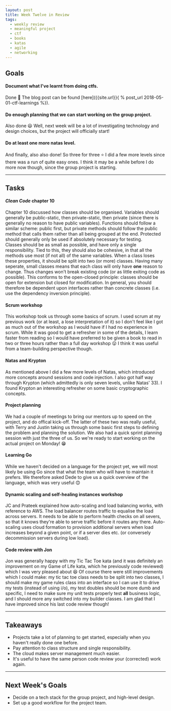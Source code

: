 ```yaml
---
layout: post
title: Week Twelve in Review
tags:
  - weekly review
  - meaningful project
  - ctf
  - books
  - katas
  - agile
  - networking
---
```



## Goals

#### Document what I've learnt from doing ctfs.

Done :star2: The blog post can be found [here]({{site.url}}{ % post_url 2018-05-01-ctf-learnings %}).

#### Do enough planning that we can start working on the group project.

Also done :smiley: Well, next week will be a lot of investigating technology and design choices, but the project will officially start!

#### Do at least one more natas level.

And finally, also also done! So three for three :star: I did a few more levels since there was a run of quite easy ones. I think it may be a while before I do more now though, since the group project is starting.

---

## Tasks

#### _Clean Code_ chapter 10

Chapter 10 discussed how classes should be organised. Variables should generally be public-static, then private-static, then private (since there is generally no reason to have public variables). Functions should follow a similar scheme: public first, but private methods should follow the public method that calls them rather than all being grouped at the end. Protected should generally only be used if absolutely necessary for testing.  
Classes should be as small as possible, and have only a single responsibility. Tied to this, they should also be cohesive, in that all the methods use most (if not all) of the same variables. When a class loses these properties, it should be split into two (or more) classes. Having many seperate, small classes means that each class will only have **one** reason to change. Thus changes won't break existing code (or as little exiting code as possible). This conforms to the open-closed principle: classes should be open for extension but closed for modification. In general, you should therefore be dependent upon interfaces rather than concrete classes (i.e. use the dependency inversion principle).

#### Scrum workshop

This workshop took us through some basics of scrum. I used scrum at my previous work (or at least, a lose interpretation of it) so I don't feel like I got as much out of the workshop as I would have if I had no experience in scrum. While it was good to get a refresher in some of the details, I learn faster from reading so I would have preferred to be given a book to read in two or three hours rather than a full day workshop :stuck_out_tongue: I think it was useful from a team-building perspective though.

#### Natas and Krypton

As mentioned above I did a few more levels of Natas, which introduced more concepts around sessions and code injection. I also got half way through Krypton (which admittedly is only seven levels, unlike Natas' 33). I found Krypton an interesting refresher on some basic cryptographic concepts.

#### Project planning

We had a couple of meetings to bring our mentors up to speed on the project, and do offical kick-off. The latter of these two was really useful, with Terry and Justin taking us through some basic first steps to defining the problem and planning the solution. We also had a quick sprint planning session with just the three of us. So we're ready to start working on the actual project on Monday! :grin:

#### Learning Go

While we haven't decided on a language for the project yet, we will most likely be using Go since that what the team who will have to maintain it prefers. We therefore asked Dede to give us a quick overview of the language, which was very useful :blush:

#### Dynamic scaling and self-healing instances workshop

JC and Prateek explained how auto-scaling and load balancing works, with reference to AWS. The load balancer routes traffic to equalise the load across servers. It needs to be able to perform health checks on all severs, so that it knows they're able to serve traffic before it routes any there. Auto-scaling uses cloud formation to provision additional servers when load increases beyond a given point, or if a server dies etc. (or conversely decommission servers during low load).

#### Code review with Jon

Jon was generally happy with my Tic Tac Toe kata (and it was definitely an improvement on my Game of Life kata, which he previously code reviewed) which I was very pleased about :satisfied: Of course there were still improvements which I could make: my tic tac toe class needs to be split into two classes, I should make my game rules class into an interface so I can use it to drive my tests (instead of using i/o), my test doubles should be more dumb and specific, I need to make sure my unit tests properly test **all** business logic, and I should more any switched into my builder classes. I am glad that I have improved since his last code review though!

---

## Takeaways

* Projects take a lot of planning to get started, especially when you haven't really done one before.  
* Pay attention to class structure and single responsibility.  
* The cloud makes server management much easier.  
* It's useful to have the same person code review your (corrected) work again.

---

## Next Week's Goals

* Decide on a tech stack for the group project, and high-level design.  
* Set up a good workflow for the project team.  
